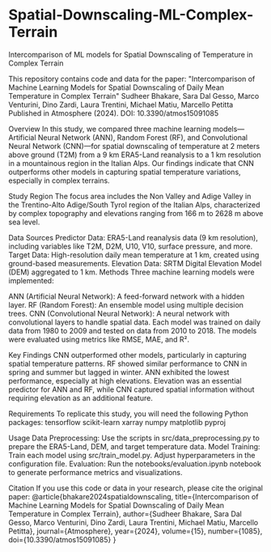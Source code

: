 # Spatial-Downscaling-ML-Complex-Terrain
Intercomparison of ML models for Spatial Downscaling of Temperature in Complex Terrain

This repository contains code and data for the paper:
"Intercomparison of Machine Learning Models for Spatial Downscaling of Daily Mean Temperature in Complex Terrain"
Sudheer Bhakare, Sara Dal Gesso, Marco Venturini, Dino Zardi, Laura Trentini, Michael Matiu, Marcello Petitta
Published in Atmosphere (2024). DOI: 10.3390/atmos15091085

Overview
In this study, we compared three machine learning models—Artificial Neural Network (ANN), Random Forest (RF), and Convolutional Neural Network (CNN)—for spatial downscaling of temperature at 2 meters above ground (T2M) from a 9 km ERA5-Land reanalysis to a 1 km resolution in a mountainous region in the Italian Alps. Our findings indicate that CNN outperforms other models in capturing spatial temperature variations, especially in complex terrains.

Study Region
The focus area includes the Non Valley and Adige Valley in the Trentino-Alto Adige/South Tyrol region of the Italian Alps, characterized by complex topography and elevations ranging from 166 m to 2628 m above sea level.

Data Sources
Predictor Data: ERA5-Land reanalysis data (9 km resolution), including variables like T2M, D2M, U10, V10, surface pressure, and more.
Target Data: High-resolution daily mean temperature at 1 km, created using ground-based measurements.
Elevation Data: SRTM Digital Elevation Model (DEM) aggregated to 1 km.
Methods
Three machine learning models were implemented:

ANN (Artificial Neural Network): A feed-forward network with a hidden layer.
RF (Random Forest): An ensemble model using multiple decision trees.
CNN (Convolutional Neural Network): A neural network with convolutional layers to handle spatial data.
Each model was trained on daily data from 1980 to 2009 and tested on data from 2010 to 2018. The models were evaluated using metrics like RMSE, MAE, and R².

Key Findings
CNN outperformed other models, particularly in capturing spatial temperature patterns.
RF showed similar performance to CNN in spring and summer but lagged in winter.
ANN exhibited the lowest performance, especially at high elevations.
Elevation was an essential predictor for ANN and RF, while CNN captured spatial information without requiring elevation as an additional feature.

Requirements
To replicate this study, you will need the following Python packages:
tensorflow
scikit-learn
xarray
numpy
matplotlib
pyproj

Usage
Data Preprocessing: Use the scripts in src/data_preprocessing.py to prepare the ERA5-Land, DEM, and target temperature data.
Model Training: Train each model using src/train_model.py. Adjust hyperparameters in the configuration file.
Evaluation: Run the notebooks/evaluation.ipynb notebook to generate performance metrics and visualizations.


Citation
If you use this code or data in your research, please cite the original paper:
@article{bhakare2024spatialdownscaling,
  title={Intercomparison of Machine Learning Models for Spatial Downscaling of Daily Mean Temperature in Complex Terrain},
  author={Sudheer Bhakare, Sara Dal Gesso, Marco Venturini, Dino Zardi, Laura Trentini, Michael Matiu, Marcello Petitta},
  journal={Atmosphere},
  year={2024},
  volume={15},
  number={1085},
  doi={10.3390/atmos15091085}
}

